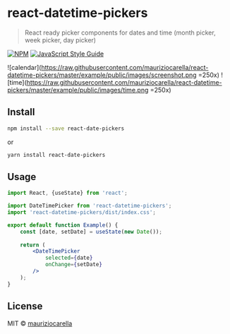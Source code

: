 # react-datetime-pickers

> React ready picker components for dates and time (month picker, week picker, day picker)

[![NPM](https://img.shields.io/npm/v/react-date-pickers.svg)](https://www.npmjs.com/package/react-date-pickers) [![JavaScript Style Guide](https://img.shields.io/badge/code_style-standard-brightgreen.svg)](https://standardjs.com)

![calendar](https://raw.githubusercontent.com/mauriziocarella/react-datetime-pickers/master/example/public/images/screenshot.png =250x)
![time](https://raw.githubusercontent.com/mauriziocarella/react-datetime-pickers/master/example/public/images/time.png =250x)

## Install

```bash
npm install --save react-date-pickers
```
or
```bash
yarn install react-date-pickers
```

## Usage

```jsx
import React, {useState} from 'react';

import DateTimePicker from 'react-datetime-pickers';
import 'react-datetime-pickers/dist/index.css';

export default function Example() {
    const [date, setDate] = useState(new Date());
    
    return (
        <DateTimePicker
            selected={date}
            onChange={setDate}
        />
    );
}
```

## License

MIT © [mauriziocarella](https://github.com/mauriziocarella)
